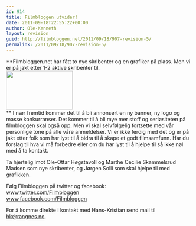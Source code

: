 ```yaml
---
id: 914
title: Filmbloggen utvider!
date: 2011-09-18T22:55:22+00:00
author: Ole-Kenneth
layout: revision
guid: http://filmbloggen.net/2011/09/18/907-revision-5/
permalink: /2011/09/18/907-revision-5/
---
```

**Filmbloggen.net har fått to nye skribenter og en grafiker på plass. Men vi er på jakt etter 1-2 aktive skribenter til.  
<a href="http://filmbloggen.net/2011/09/18/filmbloggen-utvider/filmbloggen_180x105-2/" rel="attachment wp-att-908"><img class="alignnone size-full wp-image-908" src="http://filmbloggen.net/wp-content/uploads//2011/09/filmbloggen_180x105.png" alt="" width="180" height="105" /></a>  
** I nær fremtid kommer det til å bli annonsert en ny banner, ny logo og masse konkurranser. Det kommer til å bli mye mer stoff og seriøsiteten på filmbloggen skal også opp. Men vi skal selvfølgelig fortsette med vår personlige tone på alle våre anmeldelser. Vi er ikke ferdig med det og er på jakt etter folk som har lyst til å bidra til å skape et godt filmsamfunn. Har du forslag til hva vi må forbedre eller om du har lyst til å hjelpe til så ikke nøl med å ta kontakt.

Ta hjertelig imot Ole-Ottar Høgstavoll og Marthe Cecilie Skammelsrud Madsen som nye skribenter, og Jørgen Solli som skal hjelpe til med grafikken.

Følg Filmbloggen på twitter og facebook:  
www.twitter.com/Filmbloggen  
www.facebook.com/Filmbloggen

For å komme direkte i kontakt med Hans-Kristian send mail til hk@rangnes.no.